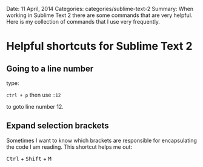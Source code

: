 Date: 11 April, 2014
Categories: categories/sublime-text-2
Summary: When working in Sublime Text 2 there are some commands that are very helpful. Here is my collection of commands that I use very frequently.

# Helpful shortcuts for Sublime Text 2

## Going to a line number

type:

`ctrl + p` then use `:12`

to goto line number 12.

## Expand selection brackets

Sometimes I want to know which brackets are responsible for encapsulating the code I am reading. This shortcut helps me out:

<kbd>Ctrl</kbd> + <kbd>Shift</kbd> + <kbd>M</kbd>